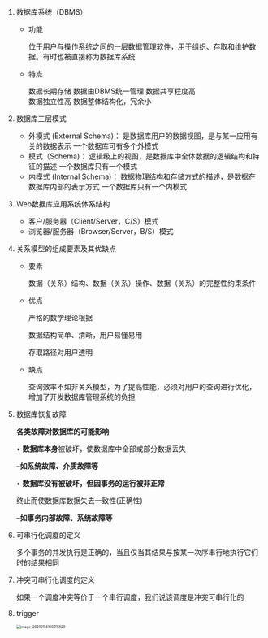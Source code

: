 1. 数据库系统（DBMS）

   - 功能

     位于用户与操作系统之间的一层数据管理软件，用于组织、存取和维护数据。有时也被直接称为数据库系统

   - 特点

     数据长期存储
     数据由DBMS统一管理
     数据共享程度高	
     数据独立性高
     数据整体结构化，冗余小 

   

2. 数据库三层模式

   - 外模式 (External Schema)：
     	是数据库用户的数据视图，是与某一应用有关的数据表示
     	一个数据库可有多个外模式
   - 模式（Schema)：
     	逻辑级上的视图，是数据库中全体数据的逻辑结构和特征的描述
     	一个数据库只有一个模式
   - 内模式 (Internal Schema)：
     	数据物理结构和存储方式的描述，是数据在数据库内部的表示方式
     	一个数据库只有一个内模式

2. Web数据库应用系统体系结构

   - 客户/服务器（Client/Server，C/S）模式
   - 浏览器/服务器（Browser/Server，B/S）模式

3. 关系模型的组成要素及其优缺点

   - 要素

     数据（关系）结构、数据（关系）操作、数据（关系）的完整性约束条件

   - 优点

     严格的数学理论根据

     数据结构简单、清晰，用户易懂易用

     存取路径对用户透明

   - 缺点

     查询效率不如非关系模型，为了提高性能，必须对用户的查询进行优化，增加了开发数据库管理系统的负担

4. 数据库恢复故障

   **各类故障对数据库的可能影响** 

   • **数据库本身**被破坏，使数据库中全部或部分数据丢失 

   –**如系统故障、介质故障等** 

   • **数据库没有被破坏，但因事务的运行被非正常** 

   终止而使数据库数据失去一致性(正确性)

   –**如事务内部故障、系统故障等**

5. 可串行化调度的定义

   多个事务的并发执行是正确的，当且仅当其结果与按某一次序串行地执行它们时的结果相同

6. 冲突可串行化调度的定义

   如果一个调度冲突等价于一个串行调度，我们说该调度是冲突可串行化的

7. trigger

   <img src="/Users/cooper/Library/Application Support/typora-user-images/image-20210114100911829.png" alt="image-20210114100911829" style="zoom:50%;" />

